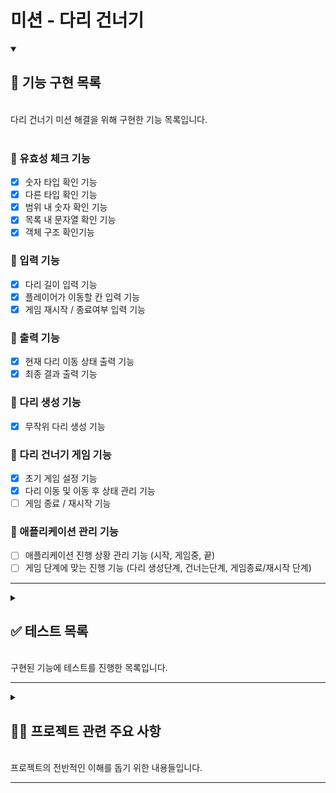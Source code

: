 # 미션 - 다리 건너기

<details open>
    <summary> 
    <h2> 📌 기능 구현 목록 </h2> </br>
    다리 건너기 미션 해결을 위해 구현한 기능 목록입니다.
     </summary>
</br>

### 📍 유효성 체크 기능

- [x] 숫자 타입 확인 기능
- [x] 다른 타입 확인 기능
- [x] 범위 내 숫자 확인 기능
- [x] 목록 내 문자열 확인 기능
- [x] 객체 구조 확인기능

### 📍 입력 기능

- [x] 다리 길이 입력 기능
- [x] 플레이어가 이동할 칸 입력 기능
- [x] 게임 재시작 / 종료여부 입력 기능

### 📍 출력 기능

- [x] 현재 다리 이동 상태 출력 기능
- [x] 최종 결과 출력 기능

### 📍 다리 생성 기능

- [x] 무작위 다리 생성 기능

### 📍 다리 건너기 게임 기능

- [x] 초기 게임 설정 기능
- [x] 다리 이동 및 이동 후 상태 관리 기능
- [ ] 게임 종료 / 재시작 기능

### 📍 애플리케이션 관리 기능

- [ ] 애플리케이션 진행 상황 관리 기능 (시작, 게임중, 끝)
- [ ] 게임 단계에 맞는 진행 기능 (다리 생성단계, 건너는단계, 게임종료/재시작 단계)
</details>

---

<details>
    <summary>
        <h2> ✅ 테스트 목록  </h2>
        </br>
      구현된 기능에 테스트를 진행한 목록입니다.
    </summary>

</br>

<details>
<summary>
<h3> ✔️ 유효성 체크 기능 테스트</h3>
</summary>

1. 숫자 타입을 정확히 확인해 주는가?
   - 1-1 숫자값을 받지 않았을 때, ""
   - 1-2 숫자값을 받지 않았을 때, "12_23"
   - 1-3 숫자값을 받지 않았을 때, []
   - 1-4 숫자값을 받지 않았을 때, null
   - 1-5 숫자값을 받지 않았을 때, "12 3"
   - 1-4 숫자값을 받았을 때, 123
   - 1-5 숫자값을 받았을 때, "123"
   - 1-6 숫자값을 받았을 때, " 123"
   -
2. 값의 타입을 정확히 확인해 주는가??

   - 1-1 값의 타입이 정확하지 않을 때, ["string", 1]
   - 1-2 값의 타입이 정확하지 않을 때, ["array", { a: 1, b: 2 }]
   - 1-3 값의 타입이 정확하지 않을 때, ["number", "hello"]
   - 1-4 값의 타입이 정확할 때, ["string", "thisIsString"]
   - 1-5 값의 타입이 정확할 때, ["array", [1,2,3]]

3. 숫자가 해당 범위안에 있는 값인가?

   - 2-1 숫자가 해당 범위 안에 없을 때, [[3,20], 2]
   - 2-2 숫자가 해당 범위 안에 없을 때, [[3,20], 201]
   - 2-3 숫자가 해당 범위 안에 들어있을 때, [[3,20], 10]
   - 2-4 숫자가 해당 범위 안에 들어있을 때, [[3,20], 20]

4. 문자열이 해당 목록 안에 들어있는 값인가?

   - 3-1 문자열이 해당 목록 안에 들어있지 않을 때 , [['U',"D"], "d"]
   - 3-2 문자열이 해당 목록 안에 들어있지 않을 때 , [['U',"D"], "F"]
   - 3-3 문자열이 해당 목록 안에 들어있을 때 , [['U',"D"], "U"]

5. 객체안의 프로퍼티 목록과, 프로퍼티 밸류의 값이 정확한가?

   - 4-1 객체안의 프로퍼티 목록이 일치 하지 않을 때, ({a:1,b:1} , {a:1,x:1})
   - 4-2 객체안의 프로퍼티 목록이 일치 하지 않을 때, ({a:1,b:1} , {a:1,b:1,x:1})
   - 4-3 객체안의 프로퍼티 목록은 일치하지만, 값의 타입이 다를 때, ({a:1,b:1} , {a:"hi",b:1})
   - 4-4 객체안의 프로퍼티 목록은 일치하지만, 값의 타입이 다를 때, ({a:[],b:{}} , {a:{},b:[]})
   - 4-5 객체안의 프로퍼티 목록과 값의 타입이 모두 일치할 때 / ({a:[],b:1}, {a:[],b:2})

</details>

<details>
<summary>
<h3> ✔️ 입력 기능 테스트</h3>
</summary>
  
1. 다리 길이 값이 올바른가?

    - 1-1 입력 값이 올바르지 않을 때
      - 1-1-1 빈 문자열이 들어올 떄
      - 1-1-2 숫자가 아닌 값이 들어올 때
      - 1-1-3 3~20 범위 내의 값이 아닐 때
      - 1-1-4 정수 값이 입력되지 않았을 때
    - 1-2 입력 값이 올바를 때
      - 1-2-1 5 입력
      - 1-2-2 20 입력

2. 이동할 칸 값이 올바른가?

   - 2-1 입력값이 올바르지 않을 때
     - 2-1-1 U 또는 R 값이 아닐 때
     - 2-1-2 소문자 u 또는 r이 입력되었을 때
   - 2-2 입력값이 올바를 때
     - 2-2-1 U 입력
     - 2-2-2 D 입력

3. 게임 재시작 / 종료여부 값이 올바른가?

   - 3-1 입력값이 올바르지 않을 때
     - 3-1-1 R 또는 Q 값이 아닐 때
     - 3-1-2 소문자 r 또는 q이 입력되었을 때
   - 3-2 입력값이 올바를 때
     - 3-2-1 R 입력
     - 3-2-2 Q 입력

</details>

<details>
<summary>
<h3> ✔️ 다리 생성 기능 테스트</h3>
</summary>

1. 입력 받은 값으로 정확한 다리를 생성하는가?

   - 1-1 다리 생성 테스트

     - 1-1-1 [U, U, U, U, U],
     - 1-1-2 [U, D, U, D, U],
     - 1-1-3 [U, D]
     - 1-1-4 [D]
     - 1-1-5 [D, U, U, U, U, U, D, U, D, U]

  </details>

<details>
<summary>
<h3> ✔️ 다리건너기 게임 기능 테스트 </h3>

1. 초기 게임 설정 기능

   - 1-1 다리 건너기 게임에 필요한 상태가 잘 생성 되는가?
     - 1-1-1 다리 사이즈를 작게 입력했을 때
     - 1-1-2 다리 사이즈를 크게 입력했을 때
     - 1-1-3 다리 사이즈를 정확하게 입력했을 때

2. 다리 이동 및 이동 후 상태 관리 기능

   - 2-1 다리 이동 결과값을 잘 체크하는가? (다리 공통으로 생성후)
     - 2-1-1 위칸으로 이동, 위칸이 이동 가능할 때
     - 2-1-2 위칸으로 이동, 위칸이 이동 불가능할 때
     - 2-1-3 아래칸으로 이동, 아래칸이 이동 가능할 때
     - 2-1-4 아래칸으로 이동, 아래칸이 이동 불가능할 때
   - 2-2 다리 이동 결과값으로 이동 후 상태를 잘 바꿔주는가?

     - 2-2-1 위칸으로 이동, 위칸이 이동 가능할 때
     - 2-2-2 위칸으로 이동, 위칸이 이동 불가능할 때
     - 2-2-3 아래칸으로 이동, 아래칸이 이동 가능할 때
     - 2-2-4 아래칸으로 이동, 아래칸이 이동 불가능할 때

   - 2-3 게임 종료 상태를 잘 나타내주는가?
     - 2-3-1 아직 다리를 다 건너지 않았을 때
     - 2-3-2 이동 불가능한 칸으로 이동했을 때
     - 2-3-3 다리를 다 건넜을 때
     - 2-3-4 다리를 다 건넜을 때
     - 2-3-5 다리를 다 건넜을 때

3. 게임 종료 / 재시작 기능

   - 3-1 게임 종료 또는 재시작이 잘 실행되는가?
     - 3-1-1 게임 종료가 잘 되는가?
     - 3-1-2 재시작이 잘 되는가?

</summary>

</details>

<details>
<summary> 애플리케이션 관리 기능 </summary>

- 2-3 이동 이후 다음 라운드로 잘 실행되는가?

  - 2-3-1 아직 다리를 다 건너지 않았을 때
  - 2-3-2 이동 불가능한 칸으로 이동했을 때
  - 2-3-3 다리를 다 건넜을 때

- 3-1 게임 종료 상황을 잘 체크하는가?
  - 3-1-1 (2-3-2) 이후 retry() 메서드가 실행되는가?
  - 3-1-2 (2-3-3) 이후 retry() 메서드가 실행되는가

</details>
</details>

---

<details>
    <summary>
        <h2> ✍🏻 프로젝트 관련 주요 사항  </h2>
        </br>
      프로젝트의 전반적인 이해를 돕기 위한 내용들입니다.
    </summary>
</details>

---
